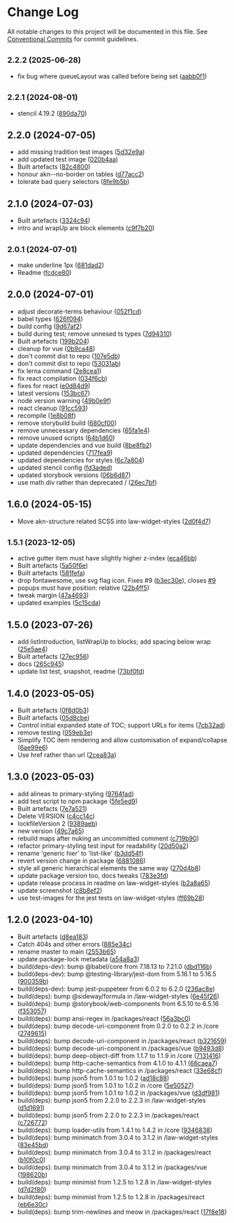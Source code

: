 # Change Log

All notable changes to this project will be documented in this file.
See [Conventional Commits](https://conventionalcommits.org) for commit guidelines.

## <small>2.2.2 (2025-06-28)</small>

* fix bug where queueLayout was called before being set ([aabb0f1](https://github.com/laws-africa/law-widgets/commit/aabb0f1))





## <small>2.2.1 (2024-08-01)</small>

* stencil 4.19.2 ([890da70](https://github.com/laws-africa/law-widgets/commit/890da70))





## 2.2.0 (2024-07-05)

* add missing tradition test images ([5d32e9a](https://github.com/laws-africa/law-widget-styles/commit/5d32e9a))
* add updated test image ([020b4aa](https://github.com/laws-africa/law-widget-styles/commit/020b4aa))
* Built artefacts ([82c4800](https://github.com/laws-africa/law-widget-styles/commit/82c4800))
* honour akn--no-border on tables ([d77acc2](https://github.com/laws-africa/law-widget-styles/commit/d77acc2))
* tolerate bad query selectors ([8fe9b5b](https://github.com/laws-africa/law-widget-styles/commit/8fe9b5b))





## 2.1.0 (2024-07-03)

* Built artefacts ([3324c94](https://github.com/laws-africa/law-widget-styles/commit/3324c94))
* intro and wrapUp are block elements ([c9f7b20](https://github.com/laws-africa/law-widget-styles/commit/c9f7b20))





## <small>2.0.1 (2024-07-01)</small>

* make underline 1px ([681dad2](https://github.com/laws-africa/law-widgets/commit/681dad2))
* Readme ([fcdce80](https://github.com/laws-africa/law-widgets/commit/fcdce80))





## 2.0.0 (2024-07-01)

* adjust decorate-terms behaviour ([052f1cd](https://github.com/laws-africa/law-widgets/commit/052f1cd))
* babel types ([626f094](https://github.com/laws-africa/law-widgets/commit/626f094))
* build config ([9d67af2](https://github.com/laws-africa/law-widgets/commit/9d67af2))
* build during test; remove unnesed ts types ([7d94310](https://github.com/laws-africa/law-widgets/commit/7d94310))
* Built artefacts ([199b204](https://github.com/laws-africa/law-widgets/commit/199b204))
* cleanup for vue ([0b9ca48](https://github.com/laws-africa/law-widgets/commit/0b9ca48))
* don't commit dist to repo ([107e5db](https://github.com/laws-africa/law-widgets/commit/107e5db))
* don't commit dist to repo ([53031ab](https://github.com/laws-africa/law-widgets/commit/53031ab))
* fix lerna command ([2e8cea1](https://github.com/laws-africa/law-widgets/commit/2e8cea1))
* fix react compilation ([034f6cb](https://github.com/laws-africa/law-widgets/commit/034f6cb))
* fixes for react ([e0d84d9](https://github.com/laws-africa/law-widgets/commit/e0d84d9))
* latest versions ([153bc67](https://github.com/laws-africa/law-widgets/commit/153bc67))
* node version warning ([49b0e9f](https://github.com/laws-africa/law-widgets/commit/49b0e9f))
* react cleanup ([91cc593](https://github.com/laws-africa/law-widgets/commit/91cc593))
* recompile ([1e8b08f](https://github.com/laws-africa/law-widgets/commit/1e8b08f))
* remove storybuild build ([680cf00](https://github.com/laws-africa/law-widgets/commit/680cf00))
* remove unnecessary dependencies ([65fa1e4](https://github.com/laws-africa/law-widgets/commit/65fa1e4))
* remove unused scripts ([64b1d60](https://github.com/laws-africa/law-widgets/commit/64b1d60))
* update dependencies and vue build ([8be8fb2](https://github.com/laws-africa/law-widgets/commit/8be8fb2))
* updated dependencies ([717fea9](https://github.com/laws-africa/law-widgets/commit/717fea9))
* updated dependencies for styles ([6c7a804](https://github.com/laws-africa/law-widgets/commit/6c7a804))
* updated stencil config ([fd3aded](https://github.com/laws-africa/law-widgets/commit/fd3aded))
* updated storybook versions ([06b6d87](https://github.com/laws-africa/law-widgets/commit/06b6d87))
* use math.div rather than deprecated / ([26ec7bf](https://github.com/laws-africa/law-widgets/commit/26ec7bf))





## 1.6.0 (2024-05-15)

* Move akn-structure related SCSS into law-widget-styles ([2d0f4d7](https://github.com/laws-africa/law-widgets/commit/2d0f4d7))





## <small>1.5.1 (2023-12-05)</small>

* active gutter item must have slightly higher z-index ([eca46bb](https://github.com/laws-africa/law-widgets/commit/eca46bb))
* Built artefacts ([5a50f6e](https://github.com/laws-africa/law-widgets/commit/5a50f6e))
* Built artefacts ([581fefa](https://github.com/laws-africa/law-widgets/commit/581fefa))
* drop fontawesome, use svg flag icon. Fixes #9 ([b3ec30e](https://github.com/laws-africa/law-widgets/commit/b3ec30e)), closes [#9](https://github.com/laws-africa/law-widgets/issues/9)
* popups must have position: relative ([22b4ff5](https://github.com/laws-africa/law-widgets/commit/22b4ff5))
* tweak margin ([47a4693](https://github.com/laws-africa/law-widgets/commit/47a4693))
* updated examples ([5c15cda](https://github.com/laws-africa/law-widgets/commit/5c15cda))





## 1.5.0 (2023-07-26)

* add listIntroduction, listWrapUp to blocks; add spacing below wrap ([25e5ae4](https://github.com/laws-africa/law-widgets/commit/25e5ae4))
* Built artefacts ([27ec956](https://github.com/laws-africa/law-widgets/commit/27ec956))
* docs ([265c945](https://github.com/laws-africa/law-widgets/commit/265c945))
* update list test, snapshot, readme ([73bf0fd](https://github.com/laws-africa/law-widgets/commit/73bf0fd))





## 1.4.0 (2023-05-05)

* Built artefacts ([0f8d0b3](https://github.com/laws-africa/law-widgets/commit/0f8d0b3))
* Built artefacts ([05d8cbe](https://github.com/laws-africa/law-widgets/commit/05d8cbe))
* Control initial expanded state of TOC; support URLs for items ([7cb32ad](https://github.com/laws-africa/law-widgets/commit/7cb32ad))
* remove testing ([059eb3e](https://github.com/laws-africa/law-widgets/commit/059eb3e))
* Simplify TOC item rendering and allow customisation of expand/collapse ([6ae99e6](https://github.com/laws-africa/law-widgets/commit/6ae99e6))
* Use href rather than url ([2cea83a](https://github.com/laws-africa/law-widgets/commit/2cea83a))





## 1.3.0 (2023-05-03)

* add alineas to primary-styling ([9764fad](https://github.com/laws-africa/law-widget-styles/commit/9764fad))
* add test script to npm package ([5fe5ed9](https://github.com/laws-africa/law-widget-styles/commit/5fe5ed9))
* Built artefacts ([7e7a521](https://github.com/laws-africa/law-widget-styles/commit/7e7a521))
* Delete VERSION ([c4cc14c](https://github.com/laws-africa/law-widget-styles/commit/c4cc14c))
* lockfileVersion 2 ([9389aeb](https://github.com/laws-africa/law-widget-styles/commit/9389aeb))
* new version ([49c7a65](https://github.com/laws-africa/law-widget-styles/commit/49c7a65))
* rebuild maps after nuking an uncommitted comment ([c719b90](https://github.com/laws-africa/law-widget-styles/commit/c719b90))
* refactor primary-styling test input for readability ([20d50a2](https://github.com/laws-africa/law-widget-styles/commit/20d50a2))
* rename 'generic hier' to 'list-like' ([b3dd54f](https://github.com/laws-africa/law-widget-styles/commit/b3dd54f))
* revert version change in package ([6881086](https://github.com/laws-africa/law-widget-styles/commit/6881086))
* style all generic hierarchical elements the same way ([270d4b8](https://github.com/laws-africa/law-widget-styles/commit/270d4b8))
* update package version too, docs tweaks ([783e3fd](https://github.com/laws-africa/law-widget-styles/commit/783e3fd))
* update release process in readme on law-widget-styles ([b2a8a65](https://github.com/laws-africa/law-widget-styles/commit/b2a8a65))
* update screenshot ([c8b8ef2](https://github.com/laws-africa/law-widget-styles/commit/c8b8ef2))
* use test-images for the jest tests on law-widget-styles ([ff69b28](https://github.com/laws-africa/law-widget-styles/commit/ff69b28))





## 1.2.0 (2023-04-10)

* Built artefacts ([d8ea183](https://github.com/laws-africa/law-widgets/commit/d8ea183))
* Catch 404s and other errors ([885e34c](https://github.com/laws-africa/law-widgets/commit/885e34c))
* rename master to main ([2553b65](https://github.com/laws-africa/law-widgets/commit/2553b65))
* update package-lock metadata ([a54a8a3](https://github.com/laws-africa/law-widgets/commit/a54a8a3))
* build(deps-dev): bump @babel/core from 7.18.13 to 7.21.0 ([dbd116b](https://github.com/laws-africa/law-widgets/commit/dbd116b))
* build(deps-dev): bump @testing-library/jest-dom from 5.16.1 to 5.16.5 ([900359b](https://github.com/laws-africa/law-widgets/commit/900359b))
* build(deps-dev): bump jest-puppeteer from 6.0.2 to 6.2.0 ([236ac8e](https://github.com/laws-africa/law-widgets/commit/236ac8e))
* build(deps): bump @sideway/formula in /law-widget-styles ([6e45f26](https://github.com/laws-africa/law-widgets/commit/6e45f26))
* build(deps): bump @storybook/web-components from 6.5.10 to 6.5.16 ([f353057](https://github.com/laws-africa/law-widgets/commit/f353057))
* build(deps): bump ansi-regex in /packages/react ([56a3bc0](https://github.com/laws-africa/law-widgets/commit/56a3bc0))
* build(deps): bump decode-uri-component from 0.2.0 to 0.2.2 in /core ([2749615](https://github.com/laws-africa/law-widgets/commit/2749615))
* build(deps): bump decode-uri-component in /packages/react ([b321659](https://github.com/laws-africa/law-widgets/commit/b321659))
* build(deps): bump decode-uri-component in /packages/vue ([b9493d8](https://github.com/laws-africa/law-widgets/commit/b9493d8))
* build(deps): bump deep-object-diff from 1.1.7 to 1.1.9 in /core ([7131416](https://github.com/laws-africa/law-widgets/commit/7131416))
* build(deps): bump http-cache-semantics from 4.1.0 to 4.1.1 ([66caea7](https://github.com/laws-africa/law-widgets/commit/66caea7))
* build(deps): bump http-cache-semantics in /packages/react ([33e68cf](https://github.com/laws-africa/law-widgets/commit/33e68cf))
* build(deps): bump json5 from 1.0.1 to 1.0.2 ([ad18c88](https://github.com/laws-africa/law-widgets/commit/ad18c88))
* build(deps): bump json5 from 1.0.1 to 1.0.2 in /core ([5e50527](https://github.com/laws-africa/law-widgets/commit/5e50527))
* build(deps): bump json5 from 1.0.1 to 1.0.2 in /packages/vue ([d3df981](https://github.com/laws-africa/law-widgets/commit/d3df981))
* build(deps): bump json5 from 2.2.0 to 2.2.3 in /law-widget-styles ([d1d1691](https://github.com/laws-africa/law-widgets/commit/d1d1691))
* build(deps): bump json5 from 2.2.0 to 2.2.3 in /packages/react ([c726772](https://github.com/laws-africa/law-widgets/commit/c726772))
* build(deps): bump loader-utils from 1.4.1 to 1.4.2 in /core ([9346838](https://github.com/laws-africa/law-widgets/commit/9346838))
* build(deps): bump minimatch from 3.0.4 to 3.1.2 in /law-widget-styles ([83e45bd](https://github.com/laws-africa/law-widgets/commit/83e45bd))
* build(deps): bump minimatch from 3.0.4 to 3.1.2 in /packages/react ([b10f0c0](https://github.com/laws-africa/law-widgets/commit/b10f0c0))
* build(deps): bump minimatch from 3.0.4 to 3.1.2 in /packages/vue ([198620b](https://github.com/laws-africa/law-widgets/commit/198620b))
* build(deps): bump minimist from 1.2.5 to 1.2.8 in /law-widget-styles ([d7d2f80](https://github.com/laws-africa/law-widgets/commit/d7d2f80))
* build(deps): bump minimist from 1.2.5 to 1.2.8 in /packages/react ([eb6e30c](https://github.com/laws-africa/law-widgets/commit/eb6e30c))
* build(deps): bump trim-newlines and meow in /packages/react ([17f8e18](https://github.com/laws-africa/law-widgets/commit/17f8e18))
